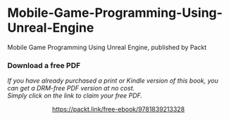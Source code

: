 # Mobile-Game-Programming-Using-Unreal-Engine
Mobile Game Programming Using Unreal Engine, published by Packt
### Download a free PDF

 <i>If you have already purchased a print or Kindle version of this book, you can get a DRM-free PDF version at no cost.<br>Simply click on the link to claim your free PDF.</i>
<p align="center"> <a href="https://packt.link/free-ebook/9781839213328">https://packt.link/free-ebook/9781839213328 </a> </p>